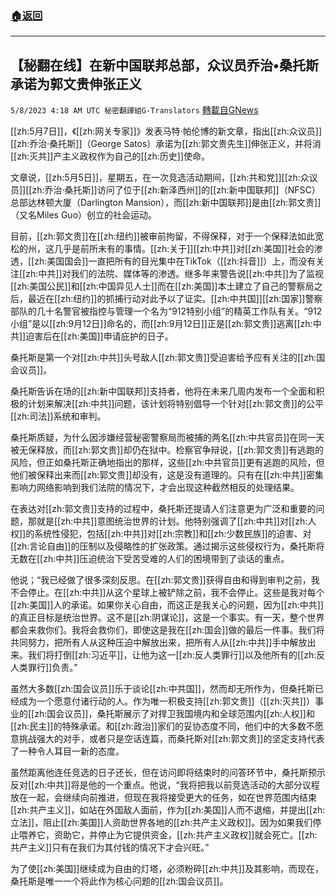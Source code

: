 ###  [:house:返回](README.md)
---


## 【秘翻在线】在新中国联邦总部，众议员乔治•桑托斯承诺为郭文贵伸张正义
`5/8/2023 4:18 AM UTC 秘密翻譯組G-Translators` [轉載自GNews](https://gnews.org/articles/1282606)

[[zh:5月7日]]，《[[zh:网关专家]]》发表马特·帕伦博的新文章，指出[[zh:众议员]][[zh:乔治·桑托斯]]（George Satos）承诺为[[zh:郭文贵先生]]伸张正义，并将消[[zh:灭共]]产主义政权作为自己的[[zh:历史]]使命。

文章说，[[zh:5月5日]]，星期五，在一次竞选活动期间，[[zh:共和党]][[zh:众议员]][[zh:乔治·桑托斯]]访问了位于[[zh:新泽西州]]的[[zh:新中国联邦]]（NFSC）总部达林顿大厦（Darlington Mansion），而[[zh:新中国联邦]]是由[[zh:郭文贵]]（又名Miles Guo）创立的社会运动。

目前，[[zh:郭文贵]]在[[zh:纽约]]被审前拘留，不得保释，对于一个保释法如此宽松的州，这几乎是前所未有的事情。[[zh:关于]][[zh:中共]]对[[zh:美国]]社会的渗透，[[zh:美国国会]]一直把所有的目光集中在TikTok（[[zh:抖音]]）上，而没有关注[[zh:中共]]对我们的法院、媒体等的渗透。继多年来警告说[[zh:中共]]为了监视[[zh:美国公民]]和[[zh:中国异见人士]]而在[[zh:美国]]本土建立了自己的警察局之后，最近在[[zh:纽约]]的抓捕行动对此予以了证实。[[zh:中共国]][[zh:国家]]警察部队的几十名警官被指控与管理一个名为“912特别小组”的精英工作队有关。“912小组”是以[[zh:9月12日]]命名的，而[[zh:9月12日]]正是[[zh:郭文贵]]逃离[[zh:中共]]迫害后在[[zh:美国]]申请庇护的日子。

桑托斯是第一个对[[zh:中共]]头号敌人[[zh:郭文贵]]受迫害给予应有关注的[[zh:国会议员]]。

桑托斯告诉在场的[[zh:新中国联邦]]支持者，他将在未来几周内发布一个全面和积极的计划来解决[[zh:中共]]问题，该计划将特别倡导一个针对[[zh:郭文贵]]的公平[[zh:司法]]系统和审判。

桑托斯质疑，为什么因涉嫌经营秘密警察局而被捕的两名[[zh:中共官员]]在同一天被无保释放，而[[zh:郭文贵]]却仍在狱中。检察官争辩说，[[zh:郭文贵]]有逃跑的风险，但正如桑托斯正确地指出的那样，这些[[zh:中共官员]]更有逃跑的风险，但他们被保释出来而[[zh:郭文贵]]却没有，这是没有道理的。只有在[[zh:中共]]密集影响力网络影响到我们法院的情况下，才会出现这种截然相反的处理结果。

在表达对[[zh:郭文贵]]支持的过程中，桑托斯还提请人们注意更为广泛和重要的问题，那就是[[zh:中共]]意图统治世界的计划。他特别强调了[[zh:中共]]对[[zh:人权]]的系统性侵犯，包括[[zh:中共]]对[[zh:宗教]]和[[zh:少数民族]]的迫害、对[[zh:言论自由]]的压制以及侵略性的扩张政策。通过揭示这些侵权行为，桑托斯将无数在[[zh:中共]]压迫统治下受苦受难的人们的困境带到了谈话的重点。

他说；“我已经做了很多深刻反思。在[[zh:郭文贵]]获得自由和得到审判之前，我不会停止。在[[zh:中共]]从这个星球上被铲除之前，我不会停止。这些是我对每个[[zh:美国]]人的承诺。如果你关心自由，而这正是我关心的问题，因为[[zh:中共]]的真正目标是统治世界。这不是[[zh:阴谋论]]，这是一个事实。有一天，整个世界都会来救你们。我将会救你们，即使这是我在[[zh:国会]]做的最后一件事。我们将共同努力，把所有人从这种压迫中解放出来，把所有人从[[zh:中共]]手中解放出来。我们将打倒[[zh:习近平]]，让他为这一[[zh:反人类罪行]]以及他所有的[[zh:反人类罪行]]负责。”

虽然大多数[[zh:国会议员]]乐于谈论[[zh:中共国]]，然而却无所作为，但桑托斯已经成为一个愿意付诸行动的人。作为唯一积极支持[[zh:郭文贵]]（[[zh:灭共]]）事业的[[zh:国会议员]]，桑托斯展示了对捍卫我国境内和全球范围内[[zh:人权]]和[[zh:民主]]的特殊承诺。和[[zh:政治]]家们的妥协态度不同，他们中的大多数不愿意挑战强大的对手，或者只是空话连篇，而桑托斯对[[zh:郭文贵]]的坚定支持代表了一种令人耳目一新的态度。

虽然距离他连任竞选的日子还长，但在访问即将结束时的问答环节中，桑托斯预示反对[[zh:中共]]将是他的一个重点。他说，“我将把我以前竞选活动的大部分议程放在一起，会继续向前推进，但现在我将接受更大的任务，如在世界范围内结束[[zh:共产主义]]，如站在外国敌人面前，作为[[zh:美国]]人而不退缩，并提出[[zh:立法]]，阻止[[zh:美国]]人资助世界各地的[[zh:共产主义政权]]。因为如果我们停止喂养它，资助它，并停止为它提供资金，[[zh:共产主义政权]]就会死亡。[[zh:共产主义]]只有在我们为其付钱的情况下才会兴旺。”

为了使[[zh:美国]]继续成为自由的灯塔，必须粉碎[[zh:中共]]及其影响，而现在，桑托斯是唯一一个将此作为核心问题的[[zh:国会议员]]。
